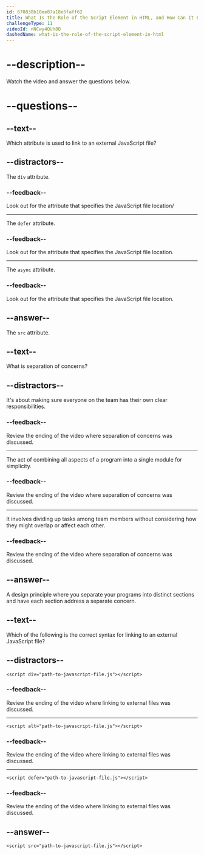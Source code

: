 ```yaml
---
id: 670838b10ee87a18e5faff62
title: What Is the Role of the Script Element in HTML, and How Can It Be Used to Link to External JavaScript Files?
challengeType: 11
videoId: nNCwy4QUh8Q
dashedName: what-is-the-role-of-the-script-element-in-html
---
```


# --description--

Watch the video and answer the questions below.

# --questions--

## --text--

Which attribute is used to link to an external JavaScript file?

## --distractors--

The `div` attribute.

### --feedback--

Look out for the attribute that specifies the JavaScript file location/

---

The `defer` attribute.

### --feedback--

Look out for the attribute that specifies the JavaScript file location.

---

The `async` attribute.

### --feedback--

Look out for the attribute that specifies the JavaScript file location.

## --answer--

The `src` attribute.

## --text--

What is separation of concerns?

## --distractors--

It's about making sure everyone on the team has their own clear responsibilities.

### --feedback--

Review the ending of the video where separation of concerns was discussed.

---

The act of combining all aspects of a program into a single module for simplicity.

### --feedback--

Review the ending of the video where separation of concerns was discussed.

---

It involves dividing up tasks among team members without considering how they might overlap or affect each other.

### --feedback--

Review the ending of the video where separation of concerns was discussed.

## --answer--

A design principle where you separate your programs into distinct sections and have each section address a separate concern.

## --text--

Which of the following is the correct syntax for linking to an external JavaScript file?

## --distractors--

`<script div="path-to-javascript-file.js"></script>`

### --feedback--

Review the ending of the video where linking to external files was discussed.

---

`<script alt="path-to-javascript-file.js"></script>`

### --feedback--

Review the ending of the video where linking to external files was discussed.

---

`<script defer="path-to-javascript-file.js"></script>`

### --feedback--

Review the ending of the video where linking to external files was discussed.

## --answer--

`<script src="path-to-javascript-file.js"></script>`

